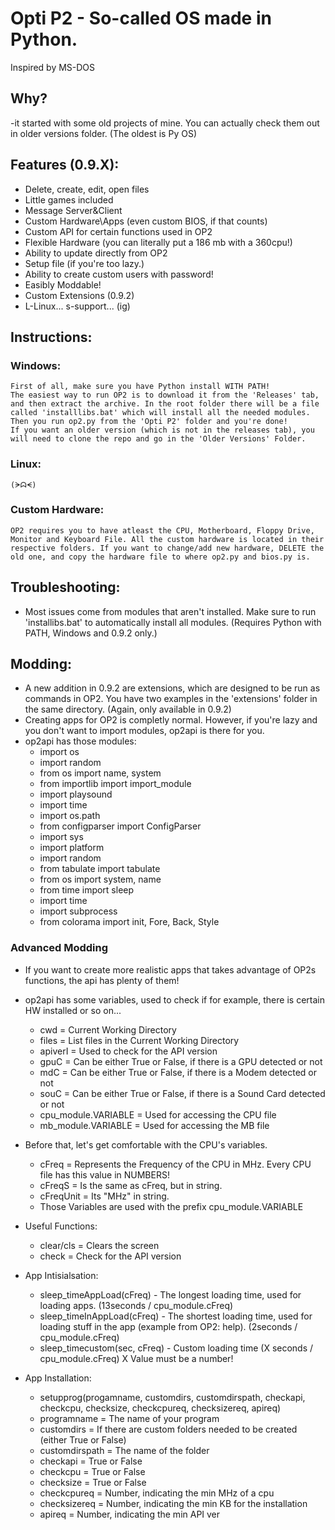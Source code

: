 # Opti P2 - So-called OS made in Python.
Inspired by MS-DOS

## Why?
-it started with some old projects of mine. You can actually check them out in older versions folder. (The oldest is Py OS)

## Features (0.9.X):
* Delete, create, edit, open files
* Little games included
* Message Server&Client
* Custom Hardware\Apps (even custom BIOS, if that counts)
* Custom API for certain functions used in OP2
* Flexible Hardware (you can literally put a 186 mb with a 360cpu!)
* Ability to update directly from OP2
* Setup file (if you're too lazy.)
* Ability to create custom users with password!
* Easibly Moddable!
* Custom Extensions (0.9.2)
* L-Linux... s-support... (ig)

## Instructions:
### Windows:
	First of all, make sure you have Python install WITH PATH!
	The easiest way to run OP2 is to download it from the 'Releases' tab, and then extract the archive. In the root folder there will be a file called 'installlibs.bat' which will install all the needed modules. Then you run op2.py from the 'Opti P2' folder and you're done!
	If you want an older version (which is not in the releases tab), you will need to clone the repo and go in the 'Older Versions' Folder.

### Linux:
	(ᗒᗣᗕ)

### Custom Hardware:
	OP2 requires you to have atleast the CPU, Motherboard, Floppy Drive, Monitor and Keyboard File. All the custom hardware is located in their respective folders. If you want to change/add new hardware, DELETE the old one, and copy the hardware file to where op2.py and bios.py is.

 ## Troubleshooting:
 * Most issues come from modules that aren't installed. Make sure to run 'installibs.bat' to automatically install all modules. (Requires Python with PATH, Windows and 0.9.2 only.)

## Modding:
* A new addition in 0.9.2 are extensions, which are designed to be run as commands in OP2. You have two examples in the 'extensions' folder in the same directory. (Again, only available in 0.9.2)
* Creating apps for OP2 is completly normal. However, if you're lazy and you don't want to import modules, op2api is there for you.
* op2api has those modules:
	* import os
	* import random
	* from os import name, system
	* from importlib import import_module
	* import playsound
	* import time
	* import os.path
	* from configparser import ConfigParser
	* import sys
	* import platform
	* import random
	* from tabulate import tabulate
	* from os import system, name
	* from time import sleep
	* import time
	* import subprocess
	* from colorama import init, Fore, Back, Style

### Advanced Modding
* If you want to create more realistic apps that takes advantage of OP2s functions, the api has plenty of them!
* op2api has some variables, used to check if for example, there is certain HW installed or so on...
	* cwd = Current Working Directory
	* files = List files in the Current Working Directory
	* apiverI = Used to check for the API version
	* gpuC = Can be either True or False, if there is a GPU detected or not
	* mdC = Can be either True or False, if there is a Modem detected or not
	* souC = Can be either True or False, if there is a Sound Card detected or not
	* cpu_module.VARIABLE = Used for accessing the CPU file
	* mb_module.VARIABLE = Used for accessing the MB file

* Before that, let's get comfortable with the CPU's variables.
	* cFreq = Represents the Frequency of the CPU in MHz. Every CPU file has this value in NUMBERS!
	* cFreqS = Is the same as cFreq, but in string.
	* cFreqUnit = Its "MHz" in string.
	* Those Variables are used with the prefix cpu_module.VARIABLE

* Useful Functions:
	* clear/cls = Clears the screen
	* check = Check for the API version

* App Intisialsation:
	* sleep_timeAppLoad(cFreq) - The longest loading time, used for loading apps. (13seconds / cpu_module.cFreq)
	* sleep_timeInAppLoad(cFreq) - The shortest loading time, used for loading stuff in the app (example from OP2: help). (2seconds / cpu_module.cFreq)
	* sleep_timecustom(sec, cFreq) - Custom loading time (X seconds / cpu_module.cFreq) X Value must be a number!

* App Installation:
	* setupprog(progamname, customdirs, customdirspath, checkapi, checkcpu, checksize, checkcpureq, checksizereq, apireq)
	* programname = The name of your program
	* customdirs = If there are custom folders needed to be created (either True or False)
	* customdirspath = The name of the folder
	* checkapi = True or False
	* checkcpu = True or False
	* checksize = True or False
	* checkcpureq = Number, indicating the min MHz of a cpu
	* checksizereq = Number, indicating the min KB for the installation
	* apireq = Number, indicating the min API ver
